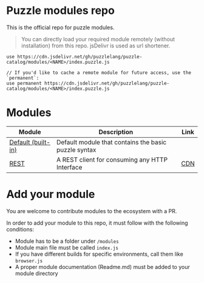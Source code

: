 # Puzzle modules repo
 
This is the official repo for puzzle modules.

> You can directly load your required module remotely (without installation) from this repo. jsDelivr is used as url shortener.

```puzzle
use https://cdn.jsdelivr.net/gh/puzzlelang/puzzle-catalog/modules/<NAME>/index.puzzle.js

// If you'd like to cache a remote module for future access, use the `permanent`:
use permanent https://cdn.jsdelivr.net/gh/puzzlelang/puzzle-catalog/modules/<NAME>/index.puzzle.js
```

# Modules 

| Module        | Description  | Link |
| ------------- |-------------| --- |
| [Default (built-in)](https://puzzlelang.github.io/#/LANGUAGE) | Default module that contains the basic puzzle syntax |  |
| [REST](https://github.com/puzzlelang/puzzle-catalog/tree/master/modules/rest) | A REST client for consuming any HTTP Interface| [CDN](https://cdn.jsdelivr.net/gh/puzzlelang/puzzle-catalog/modules/rest/index.puzzle.js) |


# Add your module

You are welcome to contribute modules to the ecosystem with a PR.

In order to add your module to this repo, it must follow with the following conditions:

* Module has to be a folder under `/modules`
* Module main file must be called `index.js`
* If you have different builds for specific environments, call them like `browser.js`
* A proper module documentation (Readme.md) must be added to your module directory